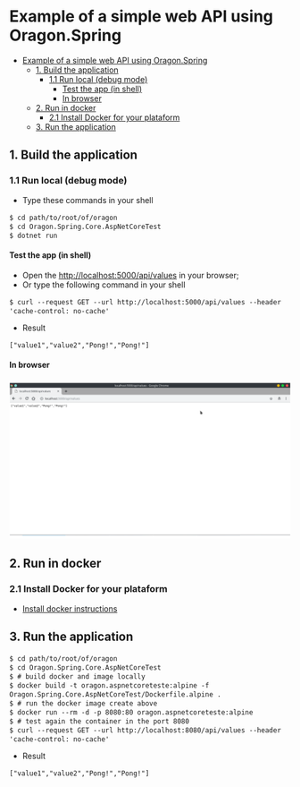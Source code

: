 # Example of a simple web API using Oragon.Spring

<!-- TOC -->

- [Example of a simple web API using Oragon.Spring](#example-of-a-simple-web-api-using-oragonspring)
	- [1. Build the application](#1-build-the-application)
		- [1.1 Run local (debug mode)](#11-run-local-debug-mode)
			- [Test the app (in shell)](#test-the-app-in-shell)
			- [In browser](#in-browser)
	- [2. Run in docker](#2-run-in-docker)
		- [2.1 Install Docker for your plataform](#21-install-docker-for-your-plataform)
	- [3. Run the application](#3-run-the-application)

<!-- /TOC -->

## 1. Build the application
### 1.1 Run local (debug mode)
- Type these commands in your shell
```shell
$ cd path/to/root/of/oragon
$ cd Oragon.Spring.Core.AspNetCoreTest
$ dotnet run 
```
#### Test the app (in shell)
- Open the [http://localhost:5000/api/values](http://localhost:5000/api/values) in your browser;
- Or type the following command in your shell
```shell
$ curl --request GET --url http://localhost:5000/api/values --header 'cache-control: no-cache'
```
- Result
```shell
["value1","value2","Pong!","Pong!"]
```
#### In browser
![](assets/print1-sample.png)

## 2. Run in docker
### 2.1 Install Docker for your plataform
 - [Install docker instructions](https://www.docker.com/community-edition)

## 3. Run the application

```shell
$ cd path/to/root/of/oragon
$ cd Oragon.Spring.Core.AspNetCoreTest
$ # build docker and image locally 
$ docker build -t oragon.aspnetcoreteste:alpine -f Oragon.Spring.Core.AspNetCoreTest/Dockerfile.alpine .
$ # run the docker image create above
$ docker run --rm -d -p 8080:80 oragon.aspnetcoreteste:alpine
$ # test again the container in the port 8080
$ curl --request GET --url http://localhost:8080/api/values --header 'cache-control: no-cache'
```
- Result
```shell
["value1","value2","Pong!","Pong!"]
```